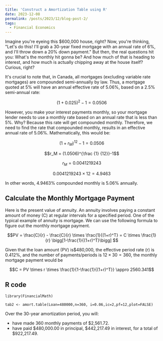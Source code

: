 ```yaml
---
title: 'Construct a Amortization Table using R'
date: 2023-12-08
permalink: /posts/2023/12/blog-post-2/
tags:
  - Financial Economics
---
```

Imagine you're eyeing this $600,000 house, right? Now, you're thinking, "Let's do this! I'll grab a 30-year fixed mortgage with an annual rate of 6%, and I'll throw down a 20% down payment." But then, the real questions hit you: What's the monthly hit gonna be? And how much of that is heading to interest, and how much is actually chipping away at the house itself? Curious, right?

It's crucial to note that, in Canada, all mortgages (excluding variable rate mortgages) are compounded semi-annually by law. Thus, a mortgage quoted at 5% will have an annual effective rate of 5.06%, based on a 2.5% semi-annual rate:

$$( 1 + 0.025)^2 -1 = 0.0506 $$

However, you make your interest payments monthly, so your mortgage lender needs to use a monthly rate based on an annual rate that is less than 5%. Why? Because this rate will get compounded monthly. Therefore, we need to find the rate that compounded monthly, results in an effective annual rate of 5.06%. Mathematically, this would be:

$$(1+ r_M)^{12} -1 = 0.0506$$

$$r_M = (1.0506)^{\frac {1} {12}}-1$$

$$r_M = 0.0041219243$$

$$0.0041219243 \times 12 = 4.9463%$$ 

In other words, 4.9463% compounded monthly is 5.06% annually. 

## Calculate the Monthly Mortgage Payment

Here is the present value of annuity. An annuity involves paying a constant amount of money (C) at regular intervals for a specified period.  One of the typical example of annuity is mortgage. We can use the following formula to figure out the monthly mortgage payment.  

$$PV = \frac{C}{r} - \frac{C}{r} \times \frac{1}{(1+r)^T} = C \times \frac{1}{r} \bigg[1-\frac{1}{(1+r)^T}\bigg] $$

Given that the loan amount (PV) is$480,000, the effective period rate (r) is 0.412%, and the number of payments/periods is $12 \times 30 = 360$, the monthly mortgage payment would be

$$C = PV \times r \times \frac{1}{1-\frac{1}{(1+r)^T}}  \appro 2560.341$$

## R code

```{R}
library(FinancialMath)

tab2 <- amort.table(Loan=480000,n=360, i=0.06,ic=2,pf=12,plot=FALSE)  

```

Over the 30-year amortization period, you will: 
- have made 360 monthly payments of $2,561.72.
- have paid $480,000.00 in principal, $442,217.49 in interest, for a total of $922,217.49.
